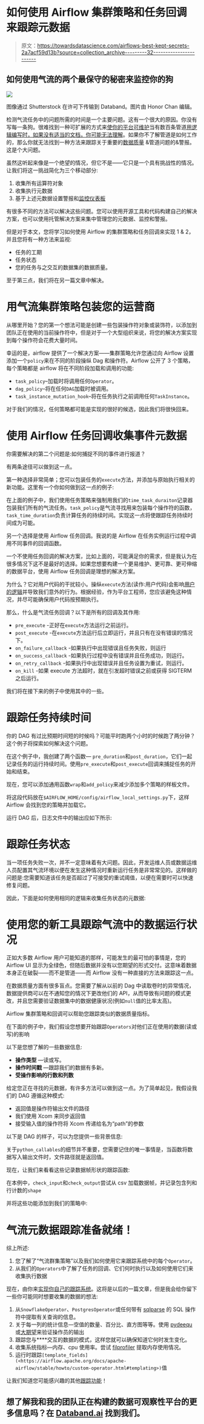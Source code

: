 # 如何使用 Airflow 集群策略和任务回调来跟踪元数据

> 原文：<https://towardsdatascience.com/airflows-best-kept-secrets-2a7acf59d13b?source=collection_archive---------32----------------------->

## 如何使用气流的两个最保守的秘密来监控你的狗

![](img/942673b7aa0acd2b428c7884f01afd38.png)

图像通过 Shutterstock 在许可下传输到 Databand。图片由 Honor Chan 编辑。

检测气流任务中的问题所需的时间是一个主要问题。这有一个很大的原因。你没有写每一条狗。很难找到一种可扩展的方式来[使你的平台可维护](https://databand.ai/blog/a-data-observability-model-for-data-engineers/)当有数百条管道[用逻辑编写时，如果没有适当的文档，你可能无法理解](https://databand.ai/blog/building-data-pipelines/)。如果你不了解管道是如何工作的，那么你就无法找到一种方法来跟踪关于重要的[数据质量](https://databand.ai/blog/what-is-good-data-quality-for-data-engineers/) &管道问题的&警报。这是个大问题。

虽然这听起来像是一个绝望的情况，但它不是——它只是一个具有挑战性的情况。让我们将这一挑战简化为三个移动部分:

1.  收集所有运算符对象
2.  收集执行元数据
3.  基于上述元数据设置警报和[监控仪表板](https://databand.ai/blog/everyday-data-engineering-monitoring-airflow-with-prometheus-statsd-and-grafana/)

有很多不同的方法可以解决这些问题。您可以使用开源工具和代码构建自己的解决方案，也可以使用托管解决方案来集中管理您的元数据、监控和警报。

但是对于本文，您将学习如何使用 Airflow 的集群策略和任务回调来实现 1 & 2，并且您将有一种方法来监视:

*   任务的工期
*   任务状态
*   您的任务与之交互的数据集的数据质量。

至于第三点，我们将在另一篇文章中解决。

# 用气流集群策略包装您的运营商

从哪里开始？您的第一个想法可能是创建一些包装操作符对象或装饰符，以添加到团队正在使用的当前操作符中，但是对于一个大型组织来说，将您的解决方案实现到每个操作符会花费大量时间。

幸运的是，airflow 提供了一个解决方案——集群策略允许您通过向 Airflow 设置添加一个`policy`来在不同的阶段操纵 Dag 和操作符。Airflow 公开了 3 个策略，每个策略都是 airflow 将在不同阶段加载和调用的功能:

*   `task_policy`–加载时将调用任何`Operator`。
*   `dag_policy`–将在任何`DAG`加载时被调用。
*   `task_instance_mutation_hook`–将在任务执行之前调用任何`TaskInstance`。

对于我们的情况，任何策略都可能是实现的很好的候选，因此我们将很快回来。

# 使用 Airflow 任务回调收集事件元数据

你需要解决的第二个问题是:如何捕捉不同的事件进行报道？

有两条途径可以做到这一点。

第一种选择非常简单；您可以包装任务的`execute`方法，并添加与原始执行相关的新功能。这里有一个你如何做到这一点的例子:

在上面的例子中，我们使用任务策略来强制用我们的`time_task_duraiton`记录器包装我们所有的气流任务。`task_policy`是气流寻找用来包装每个操作符的函数，`task_time_duration`负责计算任务的持续时间。实现这一点将使跟踪任务持续时间成为可能。

另一个选择是使用 Airflow 任务回调。我说的是 Airflow 在任务实例运行过程中调用不同事件的回调函数。

一个不使用任务回调的解决方案，比如上面的，可能满足你的需求，但是我认为在很多情况下这不是最好的选择。如果您想要构建一个更易维护、更可靠、更可伸缩的数据平台，使用 Airflow 任务回调是理想的解决方案。

为什么？它对用户代码的干扰较小。操纵`execute`方法(读作:用户代码)会影响[用户的逻辑](https://databand.ai/blog/everyday-data-engineering-tips-on-developing-production-pipelines-in-airflow/)并导致我们意外的行为。根据经验，作为平台工程师，您应该避免这种情况，并尽可能确保用户代码按预期执行。

那么，什么是气流任务回调？以下是所有的回调及其作用:

*   `pre_execute` -正好在`execute`方法运行之前运行。
*   `post_execute` -在`execute`方法运行后立即运行，并且只有在没有错误的情况下。
*   `on_failure_callback` -如果执行中出现错误且任务失败，则运行
*   `on_success_callback` -如果执行过程中没有错误并且任务成功，则运行。
*   `on_retry_callback` -如果执行中出现错误并且任务设置为重试，则运行。
*   `on_kill` -如果 execute 方法超时，就在引发超时错误之前或获得 SIGTERM 之后运行。

我们将在接下来的例子中使用其中的一些。

# 跟踪任务持续时间

你的 DAG 有过比预期时间短的时候吗？可能平时跑两个小时的时候跑了两分钟？这个例子将探索如何解决这个问题。

在这个例子中，我创建了两个函数— `pre_duration`和`post_duration`，它们一起记录任务的运行持续时间。使用`pre_execute`和`post_execute`回调来捕捉任务的开始和结束。

现在，您可以添加通用函数`wrap`和`add_policy`来减少添加多个策略的样板文件。

将这段代码放在`$AIRFLOW_HOME/config/airflow_local_settings.py`下，这样 Airflow 会找到您的策略并加载它。

运行 DAG 后，日志文件中的输出应如下所示:

# 跟踪任务状态

当一项任务失败一次，并不一定意味着有大问题。因此，开发运维人员或数据运维人员配置其气流环境以便在发生这种情况时重新运行任务是非常常见的。这样做的问题是:您需要知道该任务是否超过了可接受的重试阈值，以便在需要时可以快速修复问题。

因此，下面是如何使用相同的逻辑来收集任务状态的元数据:

# 使用您的新工具跟踪气流中的数据运行状况

正如大多数 Airflow 用户可能知道的那样，可能发生的最可怕的事情是，您的 Airflow UI 显示为全绿色，但随后数据并没有以您期望的形式交付。这意味着数据本身正在破裂——而不是管道——而 Airflow 没有一种直接的方法来跟踪这一点。

在数据质量方面有很多盲点。您需要了解从以前的 Dag 中读取卷时的异常情况，数据提供商可以在不通知您的情况下更改他们的 API，从而导致有问题的模式更改，并且您需要验证数据集中的数据健康状况(例如`null`值的比率太高)。

Airflow 集群策略和回调可以帮助您跟踪类似的数据质量指标。

在下面的例子中，我们假设您想要开始跟踪`Operators`对他们正在使用的数据(读或写)的影响

以下是您想了解的一些数据信息:

*   **操作类型** —读或写。
*   **操作时间戳** —跟踪我们的数据有多新。
*   **受操作影响的行数和列数**

给定您正在寻找的元数据，有许多方法可以做到这一点。为了简单起见，我假设我们的 DAG 遵循这种模式:

*   返回值是操作符输出文件的路径
*   我们使用 Xcom 来同步返回值
*   接受输入值的操作符将 Xcom 传递给名为“path”的参数

以下是 DAG 的样子，可以为您提供一些背景信息:

关于`python_callables`的细节并不重要，您需要记住的唯一事情是，当函数将数据写入输出文件时，文件路径就是返回值。

现在，让我们来看看这些记录数据帧形状的跟踪函数:

在本例中，`check_input`和`check_output`尝试从 csv 加载数据帧，并记录包含列和行计数的`shape`

并将这些功能添加到我们的策略中:

# 气流元数据跟踪准备就绪！

综上所述:

1.  您了解了“气流群集策略”以及我们如何使用它来跟踪系统中的每个`Operator`。
2.  从我们的`Operators`中了解了任务的回调、它们何时执行以及如何使用它们来收集执行数据

现在，由你来[实现你自己的跟踪系统](https://databand.ai/blog/everyday-data-engineering-monitoring-airflow-with-prometheus-statsd-and-grafana/)。这将是以后的一篇文章，但是我会给你留下一些你可能同时想要收集的数据的想法:

1.  从`SnowflakeOperator`、`PostgresOperator`或任何带有 [sqlparse](https://pypi.org/project/sqlparse/) 的 SQL 操作符中提取有关查询的信息。
2.  关于每一列的统计信息—空值的数量、百分比、直方图等等。使用 [pydeequ](https://pypi.org/project/pydeequ/) 或[大期望](https://pypi.org/project/great-expectations/)来验证操作员的输出
3.  跟踪您与****交互的数据的模式，这样您就可以确保知道它何时发生变化。
4.  收集系统指标—内存、cpu 使用率。尝试 [filprofiler](https://pypi.org/project/filprofiler/) 提取内存使用情况。
5.  运行时跟踪`[template_fields](<https://airflow.apache.org/docs/apache-airflow/stable/howto/custom-operator.html#templating>)`值

让我们知道您可能感兴趣的其他[跟踪功能](https://databand.ai/platform)！

## 想了解我和我的团队正在构建的数据可观察性平台的更多信息吗？在 [Databand.ai](http://databand.ai) 找到我们。